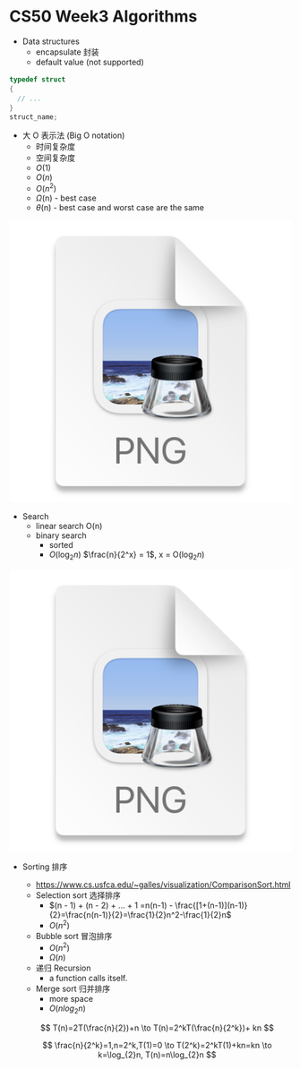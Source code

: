 # CS50 Week3 Algorithms

- Data structures
  - encapsulate 封装
  - default value (not supported)

```C
typedef struct
{
  // ...
}
struct_name;
```

- 大 O 表示法 (Big O notation)
  - 时间复杂度
  - 空间复杂度
  - $O(1)$
  - $O(n)$
  - $O(n^2)$
  - $\Omega$(n) - best case
  - $\theta$(n) - best case and worst case are the same

![](./static/2024-01-11-20-52-32.png)

- Search
  - linear search O(n)
  - binary search
    - sorted
    - $O(\log_{2}n)$ $\frac{n}{2^x} = 1$, x = O($\log_{2}n$)

![](./static/2024-01-11-20-54-50.png)

- Sorting 排序

  - https://www.cs.usfca.edu/~galles/visualization/ComparisonSort.html
  - Selection sort 选择排序
    - $(n - 1) + (n - 2) + ... + 1 =n(n-1) - \frac{[1+(n-1)](n-1)}{2}=\frac{n(n-1)}{2}=\frac{1}{2}n^2-\frac{1}{2}n$
    - $O(n^2)$
  - Bubble sort 冒泡排序
    - $O(n^2)$
    - $\Omega(n)$
  - 递归 Recursion
    - a function calls itself.
  - Merge sort 归并排序
    - more space
    - $O(nlog_{2}n)$

  $$
    T(n)=2T(\frac{n}{2})+n \to T(n)=2^kT(\frac{n}{2^k})+ kn
  $$

  $$
  \frac{n}{2^k}=1,n=2^k,T(1)=0 \to T(2^k)=2^kT(1)+kn=kn \to k=\log_{2}n, T(n)=n\log_{2}n
  $$
